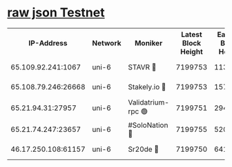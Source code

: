 [raw json Testnet](https://rpc-check.junot.stavr.tech/junot/rpc-junot-result.json)
=


<table><tr><th>IP-Address</th><th>Network</th><th>Moniker</th><th>Latest Block Height</th><th>Earliest Block Height</th><th>Catching Up</th><th>Tx Index</th><th>Voting Power</th><th>Scan Time</th></tr><tr><td>65.109.92.241:1067</td><td>uni-6</td><td>STAVR 🔴</td><td>7199753</td><td>1138541</td><td>False</td><td>on</td><td>6052</td><td>2024-01-19T23:31:35.154160173UTC</td></tr><tr><td>65.108.79.246:26668</td><td>uni-6</td><td>Stakely.io 🔴</td><td>7199753</td><td>1570872</td><td>False</td><td>on</td><td>1574932</td><td>2024-01-19T23:31:35.479995917UTC</td></tr><tr><td>65.21.94.31:27957</td><td>uni-6</td><td>Validatrium-rpc 🟢</td><td>7199751</td><td>2943363</td><td>False</td><td>on</td><td>0</td><td>2024-01-19T23:31:30.611788111UTC</td></tr><tr><td>65.21.74.247:23657</td><td>uni-6</td><td>#SoloNation 🔴</td><td>7199755</td><td>5208001</td><td>False</td><td>on</td><td>112</td><td>2024-01-19T23:31:41.949662124UTC</td></tr><tr><td>46.17.250.108:61157</td><td>uni-6</td><td>Sr20de 🔴</td><td>7199750</td><td>6419777</td><td>False</td><td>on</td><td>37</td><td>2024-01-19T23:31:24.123219252UTC</td></tr></table>